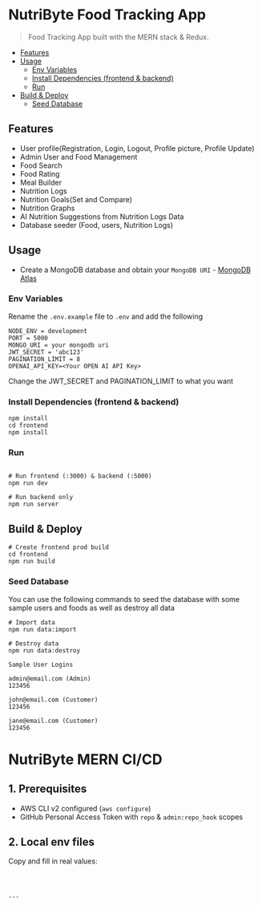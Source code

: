 # NutriByte Food Tracking App

> Food Tracking App built with the MERN stack & Redux.

<!-- toc -->

- [Features](#features)
- [Usage](#usage)
  - [Env Variables](#env-variables)
  - [Install Dependencies (frontend & backend)](#install-dependencies-frontend--backend)
  - [Run](#run)
- [Build & Deploy](#build--deploy)
  - [Seed Database](#seed-database)

<!-- tocstop -->

## Features

- User profile(Registration, Login, Logout, Profile picture, Profile Update)
- Admin User and Food Management
- Food Search
- Food Rating
- Meal Builder
- Nutrition Logs
- Nutrition Goals(Set and Compare)
- Nutrition Graphs
- AI Nutrition Suggestions from Nutrition Logs Data
- Database seeder (Food, users, Nutrition Logs)

## Usage

- Create a MongoDB database and obtain your `MongoDB URI` - [MongoDB Atlas](https://www.mongodb.com/cloud/atlas/register)

### Env Variables

Rename the `.env.example` file to `.env` and add the following

```
NODE_ENV = development
PORT = 5000
MONGO_URI = your mongodb uri
JWT_SECRET = 'abc123'
PAGINATION_LIMIT = 8
OPENAI_API_KEY=<Your OPEN AI API Key>
```

Change the JWT_SECRET and PAGINATION_LIMIT to what you want

### Install Dependencies (frontend & backend)

```
npm install
cd frontend
npm install
```

### Run

```

# Run frontend (:3000) & backend (:5000)
npm run dev

# Run backend only
npm run server
```

## Build & Deploy

```
# Create frontend prod build
cd frontend
npm run build
```

### Seed Database

You can use the following commands to seed the database with some sample users and foods as well as destroy all data

```
# Import data
npm run data:import

# Destroy data
npm run data:destroy
```

```
Sample User Logins

admin@email.com (Admin)
123456

john@email.com (Customer)
123456

jane@email.com (Customer)
123456
```
# NutriByte MERN CI/CD

## 1. Prerequisites
- AWS CLI v2 configured (`aws configure`)
- GitHub Personal Access Token with `repo` & `admin:repo_hook` scopes

## 2. Local env files
Copy and fill in real values:
```bash



---

